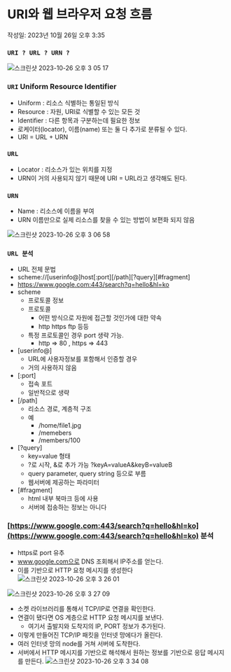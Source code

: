 # URI와 웹 브라우저 요청 흐름

작성일: 2023년 10월 26일 오후 3:35

### `URI ? URL ? URN ?`

![스크린샷 2023-10-26 오후 3 05 17](https://user-images.githubusercontent.com/78193416/278303506-2c115b08-f056-4481-ac80-fc36ff32b72d.png)

### `URI` Uniform Resource Identifier

- Uniform : 리소스 식별하는 통일된 방식
- Resource : 자원, URI로 식별할 수 있는 모든 것
- Identifier : 다른 항목과 구분하는데 필요한 정보
- 로케이터(locator), 이름(name) 또는 둘 다 추가로 분류될 수 있다.
- URI = URL + URN

### `URL`

- Locator : 리소스가 있는 위치를 지정
- URN이 거의 사용되지 않기 때문에 URI = URL라고 생각해도 된다.

### `URN`

- Name : 리소스에 이름을 부여
- URN 이름만으로 실제 리소스를 찾을 수 있는 방법이 보편화 되지 않음

![스크린샷 2023-10-26 오후 3 06 58](https://user-images.githubusercontent.com/78193416/278303596-db5c1315-407d-4f9e-840a-4b4a49bb92be.png)

### `URL 분석`

- URL 전체 문법
- scheme://[userinfo@]host[:port][/path][?query][#fragment]
- https://www.google.com:443/search?q=hello&hl=ko
- scheme
  - 프로토콜 정보
  - 프로토콜
    - 어떤 방식으로 자원에 접근할 것인가에 대한 약속
    - http https ftp 등등
  - 특정 프로토콜인 경우 port 생략 가능.
    - http ⇒ 80 , https ⇒ 443
- [userinfo@]
  - URL에 사용자정보를 포함해서 인증할 경우
  - 거의 사용하지 않음
- [:port]
  - 접속 포트
  - 일반적으로 생략
- [/path]
  - 리소스 경로, 계층적 구조
  - 예
    - /home/file1.jpg
    - /memebers
    - /members/100
- [?query]
  - key=value 형태
  - ?로 시작, &로 추가 가능 ?keyA=valueA&keyB=valueB
  - query parameter, query string 등으로 부름
  - 웹서버에 제공하는 파라미터
- [#fragment]
  - html 내부 북마크 등에 사용
  - 서버에 접송하는 정보는 아니다

### [https://www.google.com:443/search?q=hello&hl=ko](https://www.google.com:443/search?q=hello&hl=ko) 분석

- https로 port 유추
- www.google.com으로 DNS 조회해서 IP주소를 얻는다.
- 이를 기반으로 HTTP 요청 메시지를 생성한다
  ![스크린샷 2023-10-26 오후 3 26 01](https://user-images.githubusercontent.com/78193416/278303692-cf76f846-4636-4757-8345-08e85a99fa33.png)

![스크린샷 2023-10-26 오후 3 27 09](https://user-images.githubusercontent.com/78193416/278303751-3bd3e7df-63b4-496d-af8d-70ac35a45759.png)

- 소켓 라이브러리를 통해서 TCP/IP로 연결을 확인한다.
- 연결이 됐다면 OS 계층으로 HTTP 요청 메시지를 보낸다.
  - 여기서 출발지와 도착지의 IP, PORT 정보가 추가된다.
- 이렇게 만들어진 TCP/IP 패킷을 인터넷 망에다가 올린다.
- 여러 인터넷 망의 node를 거쳐 서버에 도착한다.
- 서버에서 HTTP 메시지를 기반으로 해석해서 원하는 정보를 기반으로 응답 메시지를 만든다.
  ![스크린샷 2023-10-26 오후 3 34 08](https://user-images.githubusercontent.com/78193416/278303822-bf19563e-9dd0-446e-980a-e17c7e2dfec7.png)
